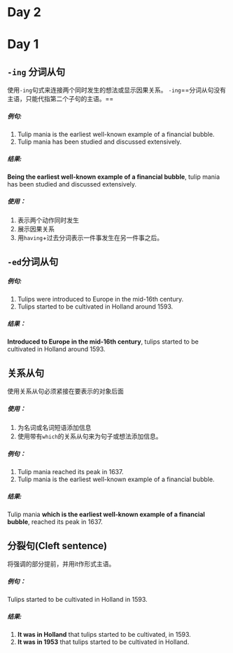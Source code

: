 # Day 2

# Day 1
## `-ing` 分词从句
使用`-ing`句式来连接两个同时发生的想法或显示因果关系。
`-ing`==分词从句没有主语，只能代指第二个子句的主语。==
##### 例句:
1. Tulip mania is the earliest well-known example of a financial bubble.
2. Tulip mania has been studied and discussed extensively.
##### 结果:
**Being the earliest well-known example of a financial bubble**, tulip mania has been studied and discussed extensively.
##### 使用：
1. 表示两个动作同时发生
2. 展示因果关系
3. 用`having`+过去分词表示一件事发生在另一件事之后。
## `-ed`分词从句
##### 例句:
1. Tulips were introduced to Europe in the mid-16th century.
2. Tulips started to be cultivated in Holland around 1593.
##### 结果：
**Introduced to Europe in the mid-16th century**, tulips started to be cultivated in Holland around 1593.
## 关系从句
使用关系从句必须紧接在要表示的对象后面
##### 使用：
1. 为名词或名词短语添加信息
2. 使用带有`which`的关系从句来为句子或想法添加信息。
##### 例句：
1. Tulip mania reached its peak in 1637.
2. Tulip mania is the earliest well-known example of a financial bubble.
##### 结果:
Tulip mania **which is the earliest well-known example of a financial bubble**, reached its peak in 1637.
## 分裂句(Cleft sentence)
将强调的部分提前，并用it作形式主语。
##### 例句：
Tulips started to be cultivated in Holland in 1593.
##### 结果:
1. **It was in Holland** that tulips started to be cultivated, in 1593.
2. **It was in 1953** that tulips started to be cultivated in Holland.